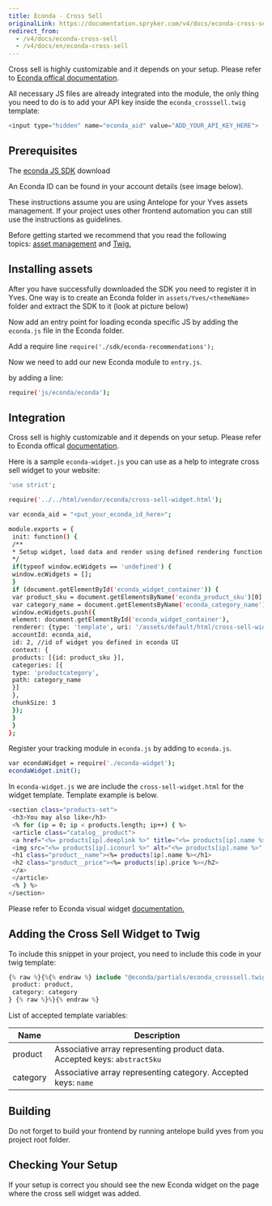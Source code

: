 ```yaml
---
title: Econda - Cross Sell
originalLink: https://documentation.spryker.com/v4/docs/econda-cross-sell
redirect_from:
  - /v4/docs/econda-cross-sell
  - /v4/docs/en/econda-cross-sell
---
```


Cross sell is highly customizable and it depends on your setup. Please refer to [Econda offical documentation](https://support.econda.de/display/CSDE/Control+Panel).

All necessary JS files are already integrated into the module, the only thing you need to do is to add your API key inside the `econda_crosssell.twig` template:
```php
<input type="hidden" name="econda_aid" value="ADD_YOUR_API_KEY_HERE">
```

## Prerequisites

The [econda JS SDK](http://downloads.econda.de/support/releases/js-sdk/current/econda-recommendations.php) download

An Econda ID can be found in your account details (see image below).

<!-- ![](../../../Resources/Images/Econda/econda-3.png)-->

These instructions assume  you are using Antelope<!-- add link https://documentation.spryker.com/front-end_developer_guide/demoshop/antelope_global_tool/overview--> for your Yves assets management. If your project uses other frontend automation you can still use the instructions as guidelines.

Before getting started we recommend that you read the following topics: [asset management](https://documentation.spryker.com/v4/docs/frontend-overview#asset-management)
and [Twig.](https://documentation.spryker.com/front-end_developer_guide/demoshop/twig_templates/twig-overview.htm)

## Installing assets

After you have successfully downloaded the SDK you need to register it in Yves. One way is to create an Econda folder in `assets/Yves/<themeName>` folder and extract the SDK to it (look at picture below)

<!-- ![](../../../Resources/Images//Econda/econda-4.png)-->

Now add an entry point for loading econda specific JS by adding the `econda.js` file in the Econda folder.

Add a require line `require('./sdk/econda-recommendations');`

Now we need to add our new Econda module to `entry.js`.

<!-- ![](../../../Resources/Images/Econda/econda-2.png)-->

by adding a line:

```bash
require('js/econda/econda');
```

## Integration

Cross sell is highly customizable and it depends on your setup. Please refer to Econda offical [documentation](https://support.econda.de/display/CSDE/Control+Panel).

Here is a sample `econda-widget.js` you can use as a help to integrate cross sell widget to your website:

```bash
'use strict';

require('../../html/vendor/econda/cross-sell-widget.html');

var econda_aid = "<put_your_econda_id_here>";

module.exports = {
 init: function() {
 /**
 * Setup widget, load data and render using defined rendering function
 */
 if(typeof window.ecWidgets == 'undefined') {
 window.ecWidgets = [];
 }
 if (document.getElementById('econda_widget_container')) {
 var product_sku = document.getElementsByName('econda_product_sku')[0].value;
 var category_name = document.getElementsByName('econda_category_name')[0].value;
 window.ecWidgets.push({
 element: document.getElementById('econda_widget_container'),
 renderer: {type: 'template', uri: '/assets/default/html/cross-sell-widget.html'},
 accountId: econda_aid,
 id: 2, //id of widget you defined in econda UI
 context: {
 products: [{id: product_sku }],
 categories: [{
 type: 'productcategory',
 path: category_name
 }]
 },
 chunkSize: 3
 });
 }
 }
};
```

Register your tracking module in `econda.js` by adding to `econda.js`.

```bash
var econdaWidget = require('./econda-widget');
econdaWidget.init();
```

In `econda-widget.js` we are include the `cross-sell-widget.html` for the widget template. Template example is below.

```bash
<section class="products-set">
 <h3>You may also like</h3>
 <% for (ip = 0; ip < products.length; ip++) { %>
 <article class="catalog__product">
 <a href="<%= products[ip].deeplink %>" title="<%= products[ip].name %>" class="product__link">
 <img src="<%= products[ip].iconurl %>" alt="<%= products[ip].name %>" class="product__image"/>
 <h1 class="product__name"><%= products[ip].name %></h1>
 <h2 class="product__price"><%= products[ip].price %></h2>
 </a>
 </article>
 <% } %>
</section>
```

Please refer to Econda visual widget [documentation.](https://support.econda.de/pages/viewpage.action?pageId=4293384)

## Adding the Cross Sell Widget to Twig

To include this snippet in your project, you need to include this code in your twig template:
```php
{% raw %}{%{% endraw %} include "@econda/partials/econda_crosssell.twig" with {
 product: product,
 category: category
} {% raw %}%}{% endraw %}
```

List of accepted template variables:

| Name | Description |
| --- | --- |
| product | Associative array representing product data. Accepted keys: `abstractSku` |
| category | Associative array representing category. Accepted keys: `name` |

## Building

Do not forget to build your frontend by running antelope build yves from you project root folder.

## Checking Your Setup

If your setup is correct you should see the new Econda widget on the page where the cross sell widget was added.
